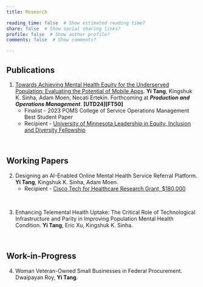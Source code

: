 ```yaml
---
title: Research

reading_time: false  # Show estimated reading time?
share: false  # Show social sharing links?
profile: false  # Show author profile?
comments: false  # Show comments?

---
```

## Publications
1. [Towards Achieving Mental Health Equity for the Underserved Population: Evaluating the Potential of Mobile Apps](https://journals.sagepub.com/doi/abs/10.1177/10591478231224914). **Yi Tang**, Kingshuk K. Sinha, Adam Moen, Necati Ertekin. Forthcoming at ***Production and Operations Management***. **\[UTD24\]\[FT50\]**
    - Finalist - 2023 POMS College of Service Operations Management Best Student Paper
    - Recipient - [University of Minnesota Leadership in Equity, Inclusion and Diversity Fellowship](https://grad.umn.edu/news-events/news-overview/announcing-2020-2021-leadership-equity-inclusion-and-diversity-leid)

<br/>

## Working Papers

2. Designing an AI-Enabled Online Mental Health Service Referral Platform. **Yi Tang**, Kingshuk K. Sinha, Adam Moen.
    - Recipient - [Cisco Tech for Healthcare Research Grant, $180,000](https://research.umn.edu/inquiry/post/collaboration-cisco-explores-frontier-data-technologies)

<br/>

3. Enhancing Telemental Health Uptake: The Critical Role of Technological Infrastructure and Parity in Improving Population Mental Health Condition. **Yi Tang**, Eric Xu, Kingshuk K. Sinha.  

<br/>

## Work-in-Progress
4. Woman Veteran-Owned Small Businesses in Federal Procurement. Dwaipayan Roy, **Yi Tang**. 